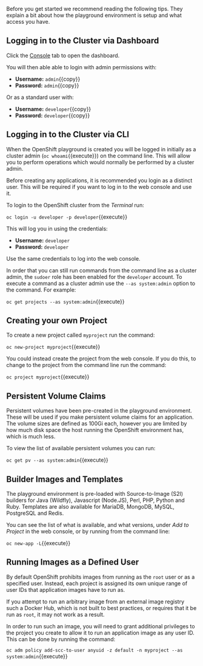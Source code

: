 Before you get started we recommend reading the following tips. They explain
a bit about how the playground environment is setup and what access you have.

## Logging in to the Cluster via Dashboard

Click the [Console](https://console-openshift-console-[[HOST_SUBDOMAIN]]-443-[[KATACODA_HOST]].environments.katacoda.com) tab to open the dashboard. 

You will then able able to login with admin permissions with:

* **Username:** ``admin``{{copy}}
* **Password:** ``admin``{{copy}}

Or as a standard user with:

* **Username:** ``developer``{{copy}}
* **Password:** ``developer``{{copy}}

## Logging in to the Cluster via CLI

When the OpenShift playground is created you will be logged in initially as
a cluster admin (`oc whoami`{{execute}}) on the command line. This will allow you to perform
operations which would normally be performed by a cluster admin.

Before creating any applications, it is recommended you login as a distinct
user. This will be required if you want to log in to the web console and
use it.

To login to the OpenShift cluster from the _Terminal_ run:

``oc login -u developer -p developer``{{execute}}

This will log you in using the credentials:

* **Username:** ``developer``
* **Password:** ``developer``

Use the same credentials to log into the web console.

In order that you can still run commands from the command line as a cluster
admin, the ``sudoer`` role has been enabled for the ``developer`` account.
To execute a command as a cluster admin use the ``--as system:admin`` option
to the command. For example:

``oc get projects --as system:admin``{{execute}}

## Creating your own Project

To create a new project called ``myproject`` run the command:

``oc new-project myproject``{{execute}}

You could instead create the project from the web console. If you do this,
to change to the project from the command line run the command:

``oc project myproject``{{execute}}

## Persistent Volume Claims

Persistent volumes have been pre-created in the playground environment.
These will be used if you make persistent volume claims for an application.
The volume sizes are defined as 100Gi each, however you are limited by how
much disk space the host running the OpenShift environment has, which is
much less.

To view the list of available persistent volumes you can run:

``oc get pv --as system:admin``{{execute}}

## Builder Images and Templates

The playground environment is pre-loaded with Source-to-Image (S2I) builders
for Java (Wildfly), Javascript (Node.JS), Perl, PHP, Python and Ruby.
Templates are also available for MariaDB, MongoDB, MySQL, PostgreSQL and
Redis.

You can see the list of what is available, and what versions, under _Add to
Project_ in the web console, or by running from the command line:

``oc new-app -L``{{execute}}

## Running Images as a Defined User

By default OpenShift prohibits images from running as the ``root`` user
or as a specified user. Instead, each project is assigned its own unique
range of user IDs that application images have to run as.

If you attempt to run an arbitrary image from an external image registry
such a Docker Hub, which is not built to best practices, or requires that
it be run as ``root``, it may not work as a result.

In order to run such an image, you will need to grant additional privileges
to the project you create to allow it to run an application image as any
user ID. This can be done by running the command:

``oc adm policy add-scc-to-user anyuid -z default -n myproject --as system:admin``{{execute}}
